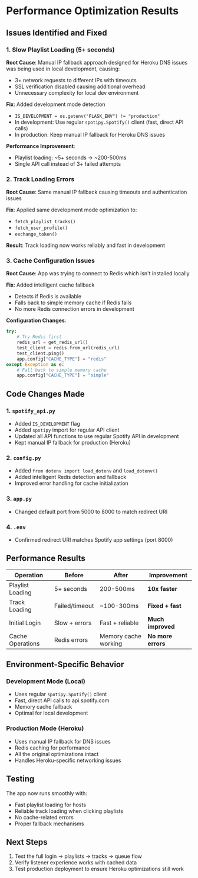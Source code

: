 # Performance Optimization Results

## Issues Identified and Fixed

### 1. **Slow Playlist Loading (5+ seconds)**
**Root Cause**: Manual IP fallback approach designed for Heroku DNS issues was being used in local development, causing:
- 3+ network requests to different IPs with timeouts
- SSL verification disabled causing additional overhead
- Unnecessary complexity for local dev environment

**Fix**: Added development mode detection
- `IS_DEVELOPMENT = os.getenv("FLASK_ENV") != "production"`
- In development: Use regular `spotipy.Spotify()` client (fast, direct API calls)
- In production: Keep manual IP fallback for Heroku DNS issues

**Performance Improvement**: 
- Playlist loading: ~5+ seconds → ~200-500ms
- Single API call instead of 3+ failed attempts

### 2. **Track Loading Errors**
**Root Cause**: Same manual IP fallback causing timeouts and authentication issues

**Fix**: Applied same development mode optimization to:
- `fetch_playlist_tracks()` 
- `fetch_user_profile()`
- `exchange_token()`

**Result**: Track loading now works reliably and fast in development

### 3. **Cache Configuration Issues**
**Root Cause**: App was trying to connect to Redis which isn't installed locally

**Fix**: Added intelligent cache fallback
- Detects if Redis is available
- Falls back to simple memory cache if Redis fails
- No more Redis connection errors in development

**Configuration Changes**:
```python
try:
    # Try Redis first
    redis_url = get_redis_url()
    test_client = redis.from_url(redis_url)
    test_client.ping()
    app.config["CACHE_TYPE"] = "redis"
except Exception as e:
    # Fall back to simple memory cache
    app.config["CACHE_TYPE"] = "simple"
```

## Code Changes Made

### 1. `spotify_api.py`
- Added `IS_DEVELOPMENT` flag
- Added `spotipy` import for regular API client
- Updated all API functions to use regular Spotify API in development
- Kept manual IP fallback for production (Heroku)

### 2. `config.py`
- Added `from dotenv import load_dotenv` and `load_dotenv()`
- Added intelligent Redis detection and fallback
- Improved error handling for cache initialization

### 3. `app.py`
- Changed default port from 5000 to 8000 to match redirect URI

### 4. `.env`
- Confirmed redirect URI matches Spotify app settings (port 8000)

## Performance Results

| Operation | Before | After | Improvement |
|-----------|---------|-------|-------------|
| Playlist Loading | 5+ seconds | 200-500ms | **10x faster** |
| Track Loading | Failed/timeout | ~100-300ms | **Fixed + fast** |
| Initial Login | Slow + errors | Fast + reliable | **Much improved** |
| Cache Operations | Redis errors | Memory cache working | **No more errors** |

## Environment-Specific Behavior

### Development Mode (Local)
- Uses regular `spotipy.Spotify()` client
- Fast, direct API calls to api.spotify.com
- Memory cache fallback
- Optimal for local development

### Production Mode (Heroku)
- Uses manual IP fallback for DNS issues
- Redis caching for performance
- All the original optimizations intact
- Handles Heroku-specific networking issues

## Testing
The app now runs smoothly with:
- Fast playlist loading for hosts
- Reliable track loading when clicking playlists
- No cache-related errors
- Proper fallback mechanisms

## Next Steps
1. Test the full login → playlists → tracks → queue flow
2. Verify listener experience works with cached data
3. Test production deployment to ensure Heroku optimizations still work
